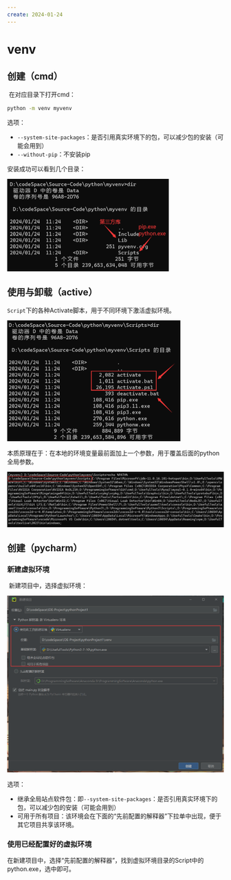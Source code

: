 ```yaml
---
create: 2024-01-24
---
```

# venv

## 创建（cmd）

​	在对应目录下打开cmd：

```cmd
python -m venv myvenv
```

选项：

* `--system-site-packages`：是否引用真实环境下的包，可以减少包的安装（可能会用到）
* `--without-pip`：不安装pip

安装成功可以看到几个目录：

<img src="./assets/image-20240124112534211.png" alt="image-20240124112534211" style="zoom:50%;" />

## 使用与卸载（active）

​	`Script`下的各种Activate脚本，用于不同环境下激活虚拟环境。

<img src="./assets/image-20240124112750423.png" alt="image-20240124112750423" style="zoom:50%;" />

​	本质原理在于：在本地的环境变量最前面加上一个参数，用于覆盖后面的python全局参数。

<img src="./assets/image-20240124113012440.png" alt="image-20240124113012440" style="zoom:50%;" />

## 创建（pycharm）

### 新建虚拟环境

​	新建项目中，选择虚拟环境：

<img src="./assets/image-20240124113149214.png" alt="image-20240124113149214" style="zoom:50%;" />

选项：

* 继承全局站点软件包：即`--system-site-packages`：是否引用真实环境下的包，可以减少包的安装（可能会用到）
* 可用于所有项目：该环境会在下面的“先前配置的解释器”下拉单中出现，便于其它项目共享该环境。

### 使用已经配置好的虚拟环境

​	在新建项目中，选择“先前配置的解释器”，找到虚拟环境目录的Script中的python.exe，选中即可。